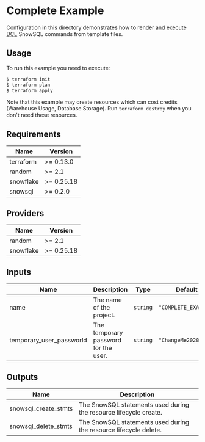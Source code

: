 # Complete Example

Configuration in this directory demonstrates how to render and execute [DCL](https://www.geeksforgeeks.org/sql-ddl-dql-dml-dcl-tcl-commands/) SnowSQL commands from template files.

## Usage

To run this example you need to execute:

```bash
$ terraform init
$ terraform plan
$ terraform apply
```

Note that this example may create resources which can cost credits (Warehouse Usage, Database Storage).
Run `terraform destroy` when you don't need these resources.

<!-- BEGINNING OF PRE-COMMIT-TERRAFORM DOCS HOOK -->
## Requirements

| Name | Version |
|------|---------|
| terraform | >= 0.13.0 |
| random | >= 2.1 |
| snowflake | >= 0.25.18 |
| snowsql | >= 0.2.0 |

## Providers

| Name | Version |
|------|---------|
| random | >= 2.1 |
| snowflake | >= 0.25.18 |

## Inputs

| Name | Description | Type | Default | Required |
|------|-------------|------|---------|:--------:|
| name | The name of the project. | `string` | `"COMPLETE_EXAMPLE"` | no |
| temporary\_user\_passworld | The temporary password for the user. | `string` | `"ChangeMe2020!"` | no |

## Outputs

| Name | Description |
|------|-------------|
| snowsql\_create\_stmts | The SnowSQL statements used during the resource lifecycle create. |
| snowsql\_delete\_stmts | The SnowSQL statements used during the resource lifecycle delete. |

<!-- END OF PRE-COMMIT-TERRAFORM DOCS HOOK -->
